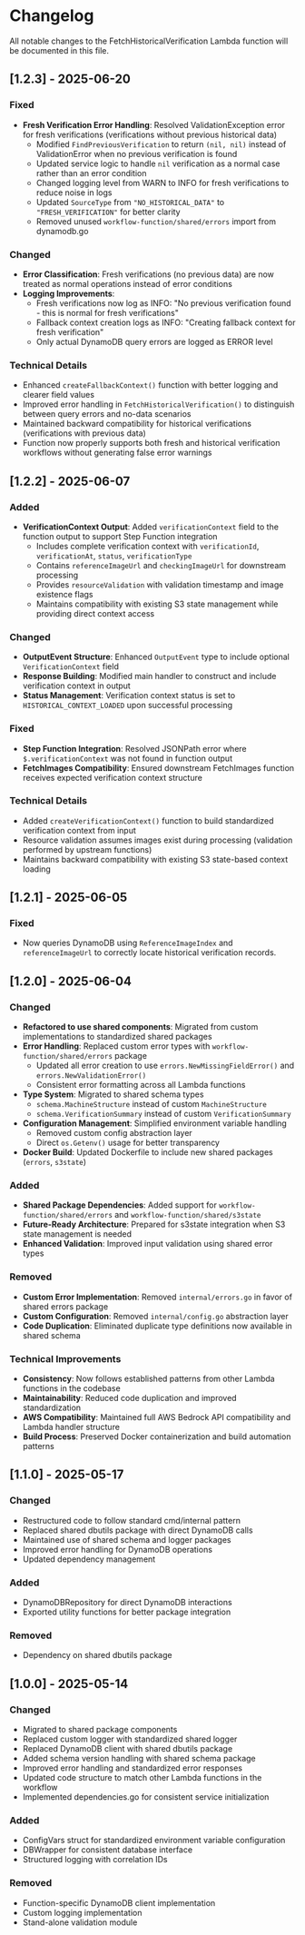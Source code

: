 # Changelog

All notable changes to the FetchHistoricalVerification Lambda function will be documented in this file.

## [1.2.3] - 2025-06-20

### Fixed
- **Fresh Verification Error Handling**: Resolved ValidationException error for fresh verifications (verifications without previous historical data)
  - Modified `FindPreviousVerification` to return `(nil, nil)` instead of ValidationError when no previous verification is found
  - Updated service logic to handle `nil` verification as a normal case rather than an error condition
  - Changed logging level from WARN to INFO for fresh verifications to reduce noise in logs
  - Updated `SourceType` from `"NO_HISTORICAL_DATA"` to `"FRESH_VERIFICATION"` for better clarity
  - Removed unused `workflow-function/shared/errors` import from dynamodb.go

### Changed
- **Error Classification**: Fresh verifications (no previous data) are now treated as normal operations instead of error conditions
- **Logging Improvements**: 
  - Fresh verifications now log as INFO: "No previous verification found - this is normal for fresh verifications"
  - Fallback context creation logs as INFO: "Creating fallback context for fresh verification"
  - Only actual DynamoDB query errors are logged as ERROR level

### Technical Details
- Enhanced `createFallbackContext()` function with better logging and clearer field values
- Improved error handling in `FetchHistoricalVerification()` to distinguish between query errors and no-data scenarios
- Maintained backward compatibility for historical verifications (verifications with previous data)
- Function now properly supports both fresh and historical verification workflows without generating false error warnings

## [1.2.2] - 2025-06-07

### Added
- **VerificationContext Output**: Added `verificationContext` field to the function output to support Step Function integration
  - Includes complete verification context with `verificationId`, `verificationAt`, `status`, `verificationType`
  - Contains `referenceImageUrl` and `checkingImageUrl` for downstream processing
  - Provides `resourceValidation` with validation timestamp and image existence flags
  - Maintains compatibility with existing S3 state management while providing direct context access

### Changed
- **OutputEvent Structure**: Enhanced `OutputEvent` type to include optional `VerificationContext` field
- **Response Building**: Modified main handler to construct and include verification context in output
- **Status Management**: Verification context status is set to `HISTORICAL_CONTEXT_LOADED` upon successful processing

### Fixed
- **Step Function Integration**: Resolved JSONPath error where `$.verificationContext` was not found in function output
- **FetchImages Compatibility**: Ensured downstream FetchImages function receives expected verification context structure

### Technical Details
- Added `createVerificationContext()` function to build standardized verification context from input
- Resource validation assumes images exist during processing (validation performed by upstream functions)
- Maintains backward compatibility with existing S3 state-based context loading

## [1.2.1] - 2025-06-05

### Fixed
- Now queries DynamoDB using `ReferenceImageIndex` and `referenceImageUrl` to
  correctly locate historical verification records.

## [1.2.0] - 2025-06-04

### Changed
- **Refactored to use shared components**: Migrated from custom implementations to standardized shared packages
- **Error Handling**: Replaced custom error types with `workflow-function/shared/errors` package
  - Updated all error creation to use `errors.NewMissingFieldError()` and `errors.NewValidationError()`
  - Consistent error formatting across all Lambda functions
- **Type System**: Migrated to shared schema types
  - `schema.MachineStructure` instead of custom `MachineStructure`
  - `schema.VerificationSummary` instead of custom `VerificationSummary`
- **Configuration Management**: Simplified environment variable handling
  - Removed custom config abstraction layer
  - Direct `os.Getenv()` usage for better transparency
- **Docker Build**: Updated Dockerfile to include new shared packages (`errors`, `s3state`)

### Added
- **Shared Package Dependencies**: Added support for `workflow-function/shared/errors` and `workflow-function/shared/s3state`
- **Future-Ready Architecture**: Prepared for s3state integration when S3 state management is needed
- **Enhanced Validation**: Improved input validation using shared error types

### Removed
- **Custom Error Implementation**: Removed `internal/errors.go` in favor of shared errors package
- **Custom Configuration**: Removed `internal/config.go` abstraction layer
- **Code Duplication**: Eliminated duplicate type definitions now available in shared schema

### Technical Improvements
- **Consistency**: Now follows established patterns from other Lambda functions in the codebase
- **Maintainability**: Reduced code duplication and improved standardization
- **AWS Compatibility**: Maintained full AWS Bedrock API compatibility and Lambda handler structure
- **Build Process**: Preserved Docker containerization and build automation patterns

## [1.1.0] - 2025-05-17

### Changed
- Restructured code to follow standard cmd/internal pattern
- Replaced shared dbutils package with direct DynamoDB calls
- Maintained use of shared schema and logger packages
- Improved error handling for DynamoDB operations
- Updated dependency management

### Added
- DynamoDBRepository for direct DynamoDB interactions
- Exported utility functions for better package integration

### Removed
- Dependency on shared dbutils package

## [1.0.0] - 2025-05-14

### Changed
- Migrated to shared package components
- Replaced custom logger with standardized shared logger
- Replaced DynamoDB client with shared dbutils package
- Added schema version handling with shared schema package
- Improved error handling and standardized error responses
- Updated code structure to match other Lambda functions in the workflow
- Implemented dependencies.go for consistent service initialization

### Added
- ConfigVars struct for standardized environment variable configuration
- DBWrapper for consistent database interface
- Structured logging with correlation IDs

### Removed
- Function-specific DynamoDB client implementation
- Custom logging implementation
- Stand-alone validation module